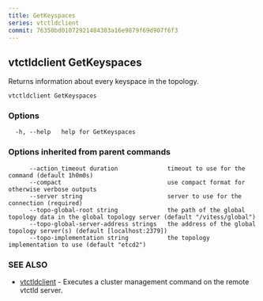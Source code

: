 ```yaml
---
title: GetKeyspaces
series: vtctldclient
commit: 76350bd01072921484303a16e9879f69d907f6f3
---
```

## vtctldclient GetKeyspaces

Returns information about every keyspace in the topology.

```
vtctldclient GetKeyspaces
```

### Options

```
  -h, --help   help for GetKeyspaces
```

### Options inherited from parent commands

```
      --action_timeout duration              timeout to use for the command (default 1h0m0s)
      --compact                              use compact format for otherwise verbose outputs
      --server string                        server to use for the connection (required)
      --topo-global-root string              the path of the global topology data in the global topology server (default "/vitess/global")
      --topo-global-server-address strings   the address of the global topology server(s) (default [localhost:2379])
      --topo-implementation string           the topology implementation to use (default "etcd2")
```

### SEE ALSO

* [vtctldclient](../)	 - Executes a cluster management command on the remote vtctld server.


